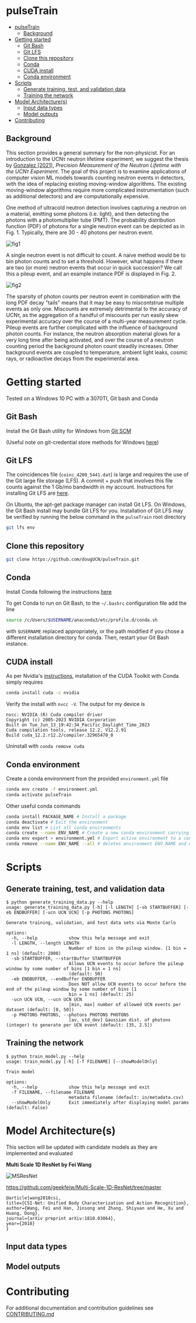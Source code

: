 # pulseTrain

- [pulseTrain](#pulsetrain)
  - [Background](#background)
- [Getting started](#getting-started)
  - [Git Bash](#git-bash)
  - [Git LFS](#git-lfs)
  - [Clone this repository](#clone-this-repository)
  - [Conda](#conda)
  - [CUDA install](#cuda-install)
  - [Conda environment](#conda-environment)
- [Scripts](#scripts)
  - [Generate training, test, and validation data](#generate-training-test-and-validation-data)
  - [Training the network](#training-the-network)
- [Model Architecture(s)](#model-architectures)
  - [Input data types](#input-data-types)
  - [Model outputs](#model-outputs)
- [Contributing](#contributing)


## Background

This section provides a general summary for the non-physicist. For an introduction to the UCNτ neutron lifetime experiment, we suggest the thesis by [Gonzalez (2021)](https://www.proquest.com/openview/ceb18242258c5cf4166b8f084297f7c7/1.pdf?pq-origsite=gscholar&cbl=18750&diss=y), _Precision Measurement of the Neutron Lifetime with the UCNτ Experiment_. The goal of this project is to examine applications of computer vision ML models towards counting neutron events in detectors, with the idea of replacing existing moving-window algorithms. The existing moving-window algorithms require more complicated instrumentation (such as additional detectors) and are computationally expensive.

One method of ultracold neutron detection involves capturing a neutron on a material, emitting some photons (i.e. light), and then detecting the photons with a photomultiplier tube (PMT). The probability distribution function (PDF) of photons for a single neutron event can be depicted as in Fig. 1. Typically, there are 30 - 40 photons per neutron event.

![fig1](out/prob_dist.png)

A single neutron event is not difficult to count. A naive method would be to bin photon counts and to set a threshold. However, what happens if there are two (or more) neutron events that occur in quick succession? We call this a pileup event, and an example instance PDF is displayed in Fig. 2.

![fig2](out/pileup_dist.png)

The sparsity of photon counts per neutron event in combination with the long PDF decay "tails" means that it may be easy to miscontstrue multiple events as only one. Miscounts are extremely detrimental to the accuracy of UCNτ, as the aggregation of a handful of miscounts per run easily skew experimental accuracy over the course of a multi-year measurement cycle. Pileup events are further complicated with the influence of background photon counts. For instance, the neutron absorption material glows for a very long time after being activated, and over the course of a neutron counting period the background photon count steadily increases. Other background events are coupled to temperature, ambient light leaks, cosmic rays, or radioactive decays from the experimental area.

# Getting started

Tested on a Windows 10 PC with a 3070TI, Git bash and Conda

## Git Bash

Install the Git Bash utility for Windows from [Git SCM](https://git-scm.com/downloads)

(Useful note on git-credential store methods for Windows [here](https://github.com/git-ecosystem/git-credential-manager/blob/main/docs/credstores.md))

## Git LFS

The coincidences file (`coinc_4200_5441.dat`) is large and requires the use of the Git large file storage (LFS). A commit + push that involves this file counts against the 1 Gb/mo bandwidth in my account. Instructions for installing Git LFS are [here](https://docs.github.com/en/repositories/working-with-files/managing-large-files/installing-git-large-file-storage).

On Ubuntu, the apt-get package manager can install Git LFS. On Windows, the Git Bash install may bundle Git LFS for you. Installation of Git LFS may be verified by running the below command in the `pulseTrain` root directory

```bash
git lfs env
```

## Clone this repository

```bash
git clone https://github.com/dougUCN/pulseTrain.git
```

## Conda

Install Conda following the instructions [here](https://conda.io/projects/conda/en/latest/user-guide/install/index.html)

To get Conda to run on Git Bash, to the `~/.bashrc` configuration file add the line

```bash
source /c/Users/$USERNAME/anaconda3/etc/profile.d/conda.sh
```

with `$USERNAME` replaced appropriately, or the path modified if you chose a different installation directory for conda. Then, restart your Git Bash instance.

## CUDA install

As per Nvidia's [instructions](https://docs.nvidia.com/cuda/cuda-installation-guide-microsoft-windows/index.html), installation of the CUDA Toolkit with Conda simply requires

```bash
conda install cuda -c nvidia
```

Verify the install with `nvcc -V`. The output for my device is

```
nvcc: NVIDIA (R) Cuda compiler driver
Copyright (c) 2005-2023 NVIDIA Corporation
Built on Tue_Jun_13_19:42:34_Pacific_Daylight_Time_2023
Cuda compilation tools, release 12.2, V12.2.91
Build cuda_12.2.r12.2/compiler.32965470_0
```

Uninstall with `conda remove cuda`

## Conda environment

Create a conda environment from the provided `environment.yml` file

```bash
conda env create -f environment.yml
conda activate pulseTrain
```

Other useful conda commands

```bash
conda install PACKAGE_NAME # Install a package
conda deactivate # Exit the environment
conda env list # List all conda environments
conda create --name ENV_NAME # Create a new conda environment carrying over dependencies from base
conda env export > environment.yml # Export active environment to a configuration file
conda remove --name ENV_NAME --all # deletes environment ENV_NAME and uninstalls associated packages
```

# Scripts

## Generate training, test, and validation data

```
$ python generate_training_data.py --help
usage: generate_training_data.py [-h] [-l LENGTH] [-sb STARTBUFFER] [-eb ENDBUFFER] [-ucn UCN UCN] [-p PHOTONS PHOTONS]

Generate training, validation, and test data sets via Monte Carlo

options:
  -h, --help            show this help message and exit
  -l LENGTH, --length LENGTH
                        Number of bins in the pileup window. [1 bin = 1 ns] (default: 2000)
  -sb STARTBUFFER, --startBuffer STARTBUFFER
                        Allows UCN events to occur before the pileup window by some number of bins [1 bin = 1 ns]
                        (default: 50)
  -eb ENDBUFFER, --endBuffer ENDBUFFER
                        Does NOT allow UCN events to occur before the end of the pileup window by some number of bins [1   
                        bin = 1 ns] (default: 25)
  -ucn UCN UCN, --ucn UCN UCN
                        [min, max] number of allowed UCN events per dataset (default: [0, 50])
  -p PHOTONS PHOTONS, --photons PHOTONS PHOTONS
                        [av, std_dev] Gaussian dist. of photons (integer) to generate per UCN event (default: [35, 2.5])
```

## Training the network

```
$ python train_model.py --help
usage: train_model.py [-h] [-f FILENAME] [--showModelOnly]

Train model

options:
  -h, --help            show this help message and exit
  -f FILENAME, --filename FILENAME
                        metadata filename (default: in/metadata.csv)
  --showModelOnly       Exit immediately after displaying model params (default: False)
```

# Model Architecture(s)

This section will be updated with candidate models as they are implemented and evaluated

**Multi Scale 1D ResNet by Fei Wang**

![MSResNet](https://github.com/geekfeiw/Multi-Scale-1D-ResNet/blob/master/figs/network.png)

https://github.com/geekfeiw/Multi-Scale-1D-ResNet/tree/master

```
@article{wang2018csi,
title={CSI-Net: Unified Body Characterization and Action Recognition},
author={Wang, Fei and Han, Jinsong and Zhang, Shiyuan and He, Xu and Huang, Dong},
journal={arXiv preprint arXiv:1810.03064},
year={2018}
}
```

## Input data types

## Model outputs

# Contributing

For additional documentation and contribution guidelines see [CONTRIBUTING.md](CONTRIBUTING.md)
